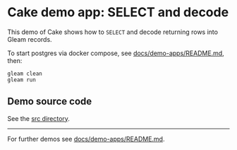 # Cake demo app: SELECT and decode

This demo of Cake shows how to `SELECT` and decode returning rows into
Gleam records.

To start postgres via docker compose, see
[docs/demo-apps/README.md](../../README.md#Installing-prerequisites), then:

```shell
gleam clean
gleam run
```

## Demo source code

See the [src directory](https://github.com/inoas/gleam-cake/blob/main/docs/demo-apps/demos/01_select_and_decode/src/).

---

For further demos see [docs/demo-apps/README.md](../../README.md#available-demos).
